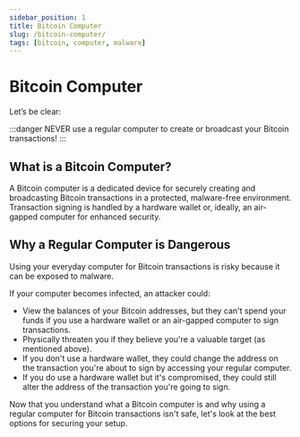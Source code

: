 ```yaml
---
sidebar_position: 1
title: Bitcoin Computer
slug: /bitcoin-computer/
tags: [bitcoin, computer, malware]
---
```


# Bitcoin Computer

Let’s be clear:

:::danger
NEVER use a regular computer to create or broadcast your Bitcoin transactions! 
:::


## What is a Bitcoin Computer?

A Bitcoin computer is a dedicated device for securely creating and broadcasting Bitcoin transactions in a protected, malware-free environment. Transaction signing is handled by a hardware wallet or, ideally, an air-gapped computer for enhanced security.


## Why a Regular Computer is Dangerous

Using your everyday computer for Bitcoin transactions is risky because it can be exposed to malware.

If your computer becomes infected, an attacker could:

- View the balances of your Bitcoin addresses, but they can't spend your funds if you use a hardware wallet or an air-gapped computer to sign transactions.
- Physically threaten you if they believe you're a valuable target (as mentioned above).
- If you don't use a hardware wallet, they could change the address on the transaction you're about to sign by accessing your regular computer.
- If you do use a hardware wallet but it's compromised, they could still alter the address of the transaction you're going to sign.

Now that you understand what a Bitcoin computer is and why using a regular computer for Bitcoin transactions isn't safe, let's look at the best options for securing your setup.